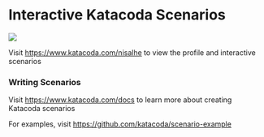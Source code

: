 # Interactive Katacoda Scenarios

[![](http://shields.katacoda.com/katacoda/nisalhe/count.svg)](https://www.katacoda.com/nisalhe "Get your profile on Katacoda.com")

Visit https://www.katacoda.com/nisalhe to view the profile and interactive scenarios

### Writing Scenarios
Visit https://www.katacoda.com/docs to learn more about creating Katacoda scenarios

For examples, visit https://github.com/katacoda/scenario-example
